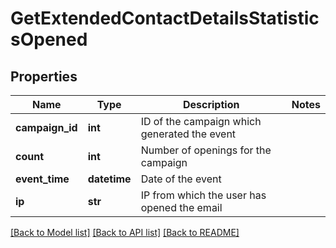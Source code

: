 # GetExtendedContactDetailsStatisticsOpened

## Properties
Name | Type | Description | Notes
------------ | ------------- | ------------- | -------------
**campaign_id** | **int** | ID of the campaign which generated the event | 
**count** | **int** | Number of openings for the campaign | 
**event_time** | **datetime** | Date of the event | 
**ip** | **str** | IP from which the user has opened the email | 

[[Back to Model list]](../README.md#documentation-for-models) [[Back to API list]](../README.md#documentation-for-api-endpoints) [[Back to README]](../README.md)


